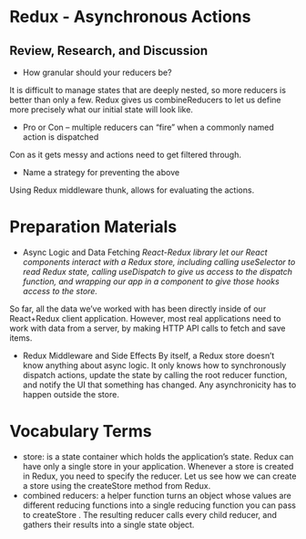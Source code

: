 # Redux - Asynchronous Actions
## Review, Research, and Discussion
* How granular should your reducers be?

 It is difficult to manage states that are deeply nested, so more reducers is better than only a few. Redux gives us combineReducers to let us define more precisely what our initial state will look like.

* Pro or Con – multiple reducers can “fire” when a commonly named action is dispatched

 Con as it gets messy and actions need to get filtered through.

* Name a strategy for preventing the above

 Using Redux middleware thunk, allows for evaluating the actions.


# Preparation Materials
* Async Logic and Data Fetching *React-Redux library let our React components interact with a Redux store, including calling useSelector to read Redux state, calling useDispatch to give us access to the dispatch function, and wrapping our app in a component to give those hooks access to the store.*

So far, all the data we’ve worked with has been directly inside of our React+Redux client application. However, most real applications need to work with data from a server, by making HTTP API calls to fetch and save items.

* Redux Middleware and Side Effects By itself, a Redux store doesn’t know anything about async logic. It only knows how to synchronously dispatch actions, update the state by calling the root reducer function, and notify the UI that something has changed. Any asynchronicity has to happen outside the store.

#  Vocabulary Terms
* store: is a state container which holds the application’s state. Redux can have only a single store in your application. Whenever a store is created in Redux, you need to specify the reducer. Let us see how we can create a store using the createStore method from Redux.
* combined reducers: a helper function turns an object whose values are different reducing functions into a single reducing function you can pass to createStore . The resulting reducer calls every child reducer, and gathers their results into a single state object.


